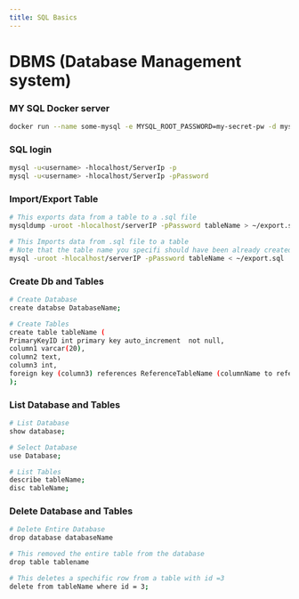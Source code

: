 ```yaml
---
title: SQL Basics
---
```

# DBMS (Database Management system) 

### MY SQL Docker server
```bash
docker run --name some-mysql -e MYSQL_ROOT_PASSWORD=my-secret-pw -d mysql:tag
```

### SQL login 
```bash
mysql -u<username> -hlocalhost/ServerIp -p
mysql -u<username> -hlocalhost/ServerIp -pPassword 
```

### Import/Export Table
```bash
# This exports data from a table to a .sql file
mysqldump -uroot -hlocalhost/serverIP -pPassword tableName > ~/export.sql

# This Imports data from .sql file to a table
# Note that the table name you specifi should have been already created in the SQL databse
mysql -uroot -hlocalhost/serverIP -pPassword tableName < ~/export.sql
```
### Create Db and Tables
```bash
# Create Database
create databse DatabaseName;

# Create Tables
create table tableName (
PrimaryKeyID int primary key auto_increment  not null,
column1 varcar(20), 
column2 text, 
column3 int,
foreign key (column3) references ReferenceTableName (columnName to reference) on delete restrict
);
```

### List Database and Tables
```bash
# List Database
show database;

# Select Database
use Database;

# List Tables
describe tableName;
disc tableName;
```

### Delete Database and Tables 
```bash
# Delete Entire Database
drop database databaseName

# This removed the entire table from the database
drop table tablename 

# This deletes a spechific row from a table with id =3
delete from tableName where id = 3;
```
